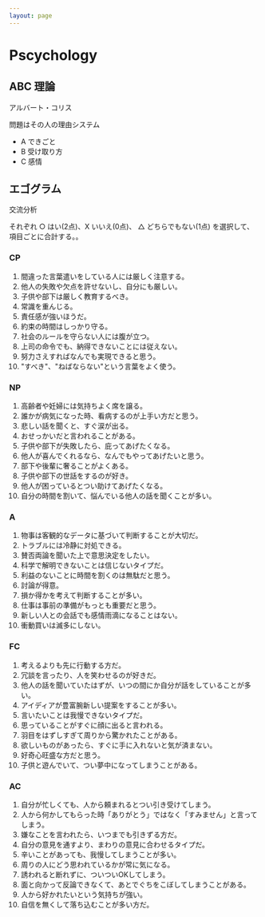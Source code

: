 ```yaml
---
layout: page
---
```


# Pscychology

## ABC 理論

アルバート・コリス

問題はその人の理由システム

* A できごと
* B 受け取り方
* C 感情

## エゴグラム

交流分析


それぞれ ○ はい(2点)、X いいえ(0点)、 △ どちらでもない(1点) を選択して、 項目ごとに合計する。。

### CP

1. 間違った言葉遣いをしている人には厳しく注意する。
1. 他人の失敗や欠点を許せないし、自分にも厳しい。
1. 子供や部下は厳しく教育するべき。
1. 常識を重んじる。
1. 責任感が強いほうだ。
1. 約束の時間はしっかり守る。
1. 社会のルールを守らない人には腹が立つ。
1. 上司の命令でも、納得できないことには従えない。
1. 努力さえすればなんでも実現できると思う。
1. "すべき"、"ねばならない"という言葉をよく使う。

### NP

1. 高齢者や妊婦には気持ちよく席を譲る。
1. 誰かが病気になった時、看病するのが上手い方だと思う。
1. 悲しい話を聞くと、すぐ涙が出る。
1. おせっかいだと言われることがある。
1. 子供や部下が失敗したら、庇ってあげたくなる。
1. 他人が喜んでくれるなら、なんでもやってあげたいと思う。
1. 部下や後輩に奢ることがよくある。
1. 子供や部下の世話をするのが好き。
1. 他人が困っているとつい助けてあげたくなる。
1. 自分の時間を割いて、悩んでいる他人の話を聞くことが多い。

### A

1. 物事は客観的なデータに基づいて判断することが大切だ。
1. トラブルには冷静に対処できる。
1. 賛否両論を聞いた上で意思決定をしたい。
1. 科学で解明できないことは信じないタイプだ。
1. 利益のないことに時間を割くのは無駄だと思う。
1. 討論が得意。
1. 損か得かを考えて判断することが多い。
1. 仕事は事前の準備がもっとも重要だと思う。
1. 新しい人との会話でも感情雨滴になることはない。
1. 衝動買いは滅多にしない。

### FC

1. 考えるよりも先に行動する方だ。
1. 冗談を言ったり、人を笑わせるのが好きだ。
1. 他人の話を聞いていたはずが、いつの間にか自分が話をしていることが多い。
1. アイディアが豊富腕新しい提案をすることが多い。
1. 言いたいことは我慢できないタイプだ。
1. 思っていることがすぐに顔に出ると言われる。
1. 羽目をはずしすぎて周りから驚かれたことがある。
1. 欲しいものがあったら、すぐに手に入れないと気が済まない。
1. 好奇心旺盛な方だと思う。
1. 子供と遊んでいて、つい夢中になってしまうことがある。

### AC

1. 自分が忙しくても、人から頼まれるとつい引き受けてしまう。
1. 人から何かしてもらった時「ありがとう」ではなく「すみません」と言ってしまう。
1. 嫌なことを言われたら、いつまでも引きずる方だ。
1. 自分の意見を通すより、まわりの意見に合わせるタイプだ。
1. 辛いことがあっても、我慢してしまうことが多い。
1. 周りの人にどう思われているかが常に気になる。
1. 誘われると断れずに、ついついOKしてしまう。
1. 面と向かって反論できなくて、あとでぐちをこぼしてしまうことがある。
1. 人から好かれたいという気持ちが強い。
1. 自信を無くして落ち込むことが多い方だ。

